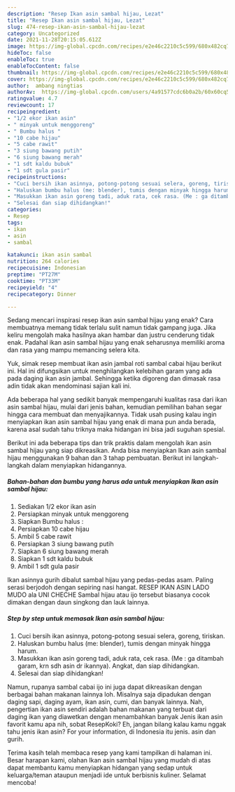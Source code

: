 ```yaml
---
description: "Resep Ikan asin sambal hijau, Lezat"
title: "Resep Ikan asin sambal hijau, Lezat"
slug: 474-resep-ikan-asin-sambal-hijau-lezat
category: Uncategorized
date: 2021-11-28T20:15:05.612Z
image: https://img-global.cpcdn.com/recipes/e2e46c2210c5c599/680x482cq70/ikan-asin-sambal-hijau-foto-resep-utama.jpg
hideToc: false
enableToc: true
enableTocContent: false
thumbnail: https://img-global.cpcdn.com/recipes/e2e46c2210c5c599/680x482cq70/ikan-asin-sambal-hijau-foto-resep-utama.jpg
cover: https://img-global.cpcdn.com/recipes/e2e46c2210c5c599/680x482cq70/ikan-asin-sambal-hijau-foto-resep-utama.jpg
author:  ambang ningtias
authorAv:  https://img-global.cpcdn.com/users/4a91577cdc6b0a2b/60x60cq50/avatar.jpg
ratingvalue: 4.7
reviewcount: 17
recipeingredient:
- "1/2 ekor ikan asin"
- " minyak untuk menggoreng"
- " Bumbu halus "
- "10 cabe hijau"
- "5 cabe rawit"
- "3 siung bawang putih"
- "6 siung bawang merah"
- "1 sdt kaldu bubuk"
- "1 sdt gula pasir"
recipeinstructions:
- "Cuci bersih ikan asinnya, potong-potong sesuai selera, goreng, tiriskan."
- "Haluskan bumbu halus (me: blender), tumis dengan minyak hingga harum."
- "Masukkan ikan asin goreng tadi, aduk rata, cek rasa. (Me : ga ditambah garam, krn sdh asin dr ikannya). Angkat, dan siap dihidangkan."
- "Selesai dan siap dihidangkan!"
categories:
- Resep
tags:
- ikan
- asin
- sambal

katakunci: ikan asin sambal 
nutrition: 264 calories
recipecuisine: Indonesian
preptime: "PT27M"
cooktime: "PT33M"
recipeyield: "4"
recipecategory: Dinner

---
```



Sedang mencari inspirasi resep ikan asin sambal hijau yang enak? Cara membuatnya memang tidak terlalu sulit namun tidak gampang juga. Jika keliru mengolah maka hasilnya akan hambar dan justru cenderung tidak enak. Padahal ikan asin sambal hijau yang enak seharusnya memiliki aroma dan rasa yang mampu memancing selera kita.


Yuk, simak resep membuat ikan asin jambal roti sambal cabai hijau berikut ini. Hal ini difungsikan untuk menghilangkan kelebihan garam yang ada pada daging ikan asin jambal. Sehingga ketika digoreng dan dimasak rasa adin tidak akan mendominasi sajian kali ini.

Ada beberapa hal yang sedikit banyak mempengaruhi kualitas rasa dari ikan asin sambal hijau, mulai dari jenis bahan, kemudian pemilihan bahan segar hingga cara membuat dan menyajikannya. Tidak usah pusing kalau ingin menyiapkan ikan asin sambal hijau yang enak di mana pun anda berada, karena asal sudah tahu triknya maka hidangan ini bisa jadi suguhan spesial.


Berikut ini ada beberapa tips dan trik praktis dalam mengolah ikan asin sambal hijau yang siap dikreasikan. Anda bisa menyiapkan Ikan asin sambal hijau menggunakan 9 bahan dan 3 tahap pembuatan. Berikut ini langkah-langkah dalam menyiapkan hidangannya.

<!--inarticleads1-->

##### Bahan-bahan dan bumbu yang harus ada untuk menyiapkan Ikan asin sambal hijau:

1. Sediakan 1/2 ekor ikan asin
1. Persiapkan  minyak untuk menggoreng
1. Siapkan  Bumbu halus :
1. Persiapkan 10 cabe hijau
1. Ambil 5 cabe rawit
1. Persiapkan 3 siung bawang putih
1. Siapkan 6 siung bawang merah
1. Siapkan 1 sdt kaldu bubuk
1. Ambil 1 sdt gula pasir


Ikan asinnya gurih dibalut sambal hijau yang pedas-pedas asam. Paling serasi berjodoh dengan sepiring nasi hangat. RESEP IKAN ASIN LADO MUDO ala UNI CHECHE Sambal hijau atau ijo tersebut biasanya cocok dimakan dengan daun singkong dan lauk lainnya. 

<!--inarticleads2-->

##### Step by step untuk memasak Ikan asin sambal hijau:

1. Cuci bersih ikan asinnya, potong-potong sesuai selera, goreng, tiriskan.
1. Haluskan bumbu halus (me: blender), tumis dengan minyak hingga harum.
1. Masukkan ikan asin goreng tadi, aduk rata, cek rasa. (Me : ga ditambah garam, krn sdh asin dr ikannya). Angkat, dan siap dihidangkan.
1. Selesai dan siap dihidangkan!

Namun, rupanya sambal cabai ijo ini juga dapat dikreasikan dengan berbagai bahan makanan lainnya loh. Misalnya saja dipadukan dengan daging sapi, daging ayam, ikan asin, cumi, dan banyak lainnya. Nah, pengertian ikan asin sendiri adalah bahan makanan yang terbuat dari daging ikan yang diawetkan dengan menambahkan banyak Jenis ikan asin favorit kamu apa nih, sobat ResepKoki? Eh, jangan bilang kalau kamu nggak tahu jenis ikan asin? For your information, di Indonesia itu jenis. asin dan gurih. 

Terima kasih telah membaca resep yang kami tampilkan di halaman ini. Besar harapan kami, olahan Ikan asin sambal hijau yang mudah di atas dapat membantu kamu menyiapkan hidangan yang sedap untuk keluarga/teman ataupun menjadi ide untuk berbisnis kuliner. Selamat mencoba!
